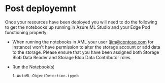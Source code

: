 # Post deployemnt

Once your resources have been deployed you will need to do the following to get the notebooks up running in Azure ML Studio and your Edge Pod functioning properly:

* When running the notebooks in AML your user (jim@contoso.com for instance) won't have permission to alter the storage account or add data to the storage. Please ensure that you have been assigned both Storage Blob Data Reader and Storage Blob Data Contributor roles.

* Run the Notebook(s)

    ``` 1-AutoML-ObjectDetection.ipynb ```